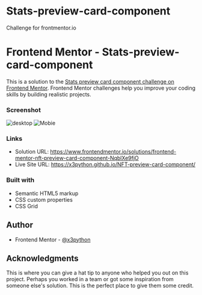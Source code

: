 # Stats-preview-card-component
Challenge for frontmentor.io
# Frontend Mentor - Stats-preview-card-component

This is a solution to the [Stats preview card component challenge on Frontend Mentor](https://www.frontendmentor.io/challenges/stats-preview-card-component-8JqbgoU62). Frontend Mentor challenges help you improve your coding skills by building realistic projects.


### Screenshot

![desktop](https://user-images.githubusercontent.com/83002862/220861670-fe163634-1706-4d17-8130-feb8f61b1e2a.gif)
![Mobie](https://user-images.githubusercontent.com/83002862/220861694-55556b1f-52da-4d02-86cf-b9e0e896a13f.gif)

### Links

- Solution URL: https://www.frontendmentor.io/solutions/frontend-mentor-nft-preview-card-component-NqblXe9fjO
- Live Site URL: https://x3python.github.io/NFT-preview-card-component/

### Built with

- Semantic HTML5 markup
- CSS custom properties
- CSS Grid

## Author

- Frontend Mentor - [@x3python](https://www.frontendmentor.io/profile/x3python)


## Acknowledgments

This is where you can give a hat tip to anyone who helped you out on this project. Perhaps you worked in a team or got some inspiration from someone else's solution. This is the perfect place to give them some credit.

